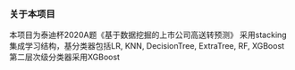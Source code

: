 ### 关于本项目
本项目为泰迪杯2020A题《基于数据挖掘的上市公司高送转预测》
采用stacking集成学习结构，基分类器包括LR, KNN, DecisionTree, ExtraTree, RF, XGBoost
第二层次级分类器采用XGBoost
